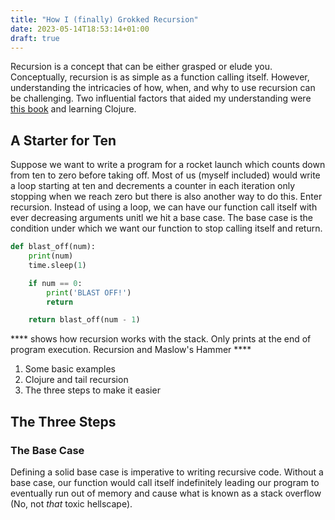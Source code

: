 ```yaml
---
title: "How I (finally) Grokked Recursion"
date: 2023-05-14T18:53:14+01:00
draft: true
---
```


Recursion is a concept that can be either grasped or elude you. Conceptually, recursion is as simple as a function calling itself. 
However, understanding the intricacies of how, when, and why to use recursion can be challenging. Two influential factors that 
aided my understanding were [this book](https://media.pragprog.com/newsletters/2020-08-13.html) and learning Clojure.

## A Starter for Ten

Suppose we want to write a program for a rocket launch which counts down from ten to zero before taking off. Most of us (myself included)
would write a loop starting at ten and decrements a counter in each iteration only stopping when we reach zero but there is also another
way to do this. Enter recursion. Instead of using a loop, we can have our function call itself with ever decreasing arguments unitl we hit
a base case. The base case is the condition under which we want our function to stop calling itself and return.

```python
def blast_off(num):
    print(num)
    time.sleep(1)

    if num == 0:
        print('BLAST OFF!')
        return

    return blast_off(num - 1)
```
**** shows how recursion works with the stack. Only prints at the end of program execution. Recursion and Maslow's Hammer ****

1. Some basic examples
2. Clojure and tail recursion
3. The three steps to make it easier

## The Three Steps

### The Base Case

Defining a solid base case is imperative to writing recursive code. Without a base case, our function would call itself indefinitely leading
our program to eventually run out of memory and cause what is known as a stack overflow (No, not _that_ toxic hellscape).
